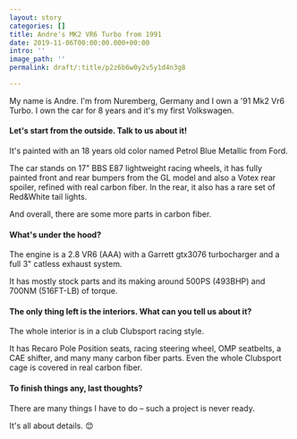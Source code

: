 ```yaml
---
layout: story
categories: []
title: Andre's MK2 VR6 Turbo from 1991
date: 2019-11-06T00:00:00.000+00:00
intro: ''
image_path: ''
permalink: draft/:title/p2z6b6w0y2v5y1d4n3g8

---
```

My name is Andre. I'm from Nuremberg, Germany and I own a '91 Mk2 Vr6 Turbo. I own the car for 8 years and it's my first Volkswagen.

#### Let's start from the outside. Talk to us about it!

It's painted with an 18 years old color named Petrol Blue Metallic from Ford.

The car stands on 17" BBS E87 lightweight racing wheels, it has fully painted front and rear bumpers from the GL model and also a Votex rear spoiler, refined with real carbon fiber. In the rear, it also has a rare set of Red&White tail lights.

And overall, there are some more parts in carbon fiber.

#### What's under the hood?

The engine is a 2.8 VR6 (AAA) with a Garrett gtx3076 turbocharger and a full 3" catless exhaust system.

It has mostly stock parts and its making around 500PS (493BHP) and 700NM (516FT-LB) of torque.

#### The only thing left is the interiors. What can you tell us about it?

The whole interior is in a club Clubsport racing style.

It has Recaro Pole Position seats, racing steering wheel, OMP seatbelts, a CAE shifter, and many many carbon fiber parts. Even the whole Clubsport cage is covered in real carbon fiber.

#### To finish things any, last thoughts?

There are many things I have to do – such a project is never ready.

It's all about details. 😊